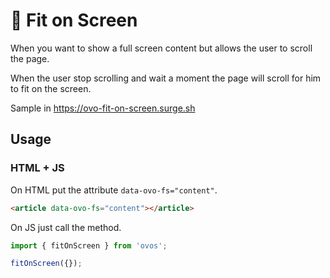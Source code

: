 # 🥚 Fit on Screen

When you want to show a full screen content but allows the user to scroll the page.

When the user stop scrolling and wait a moment the page will scroll for him to fit on the screen.

Sample in https://ovo-fit-on-screen.surge.sh

## Usage

### HTML + JS

On HTML put the attribute `data-ovo-fs="content"`.

```html
<article data-ovo-fs="content"></article>
```

On JS just call the method.

```js
import { fitOnScreen } from 'ovos';

fitOnScreen({});
```
